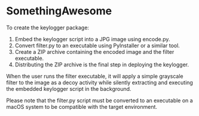 # SomethingAwesome
To create the keylogger package:

1. Embed the keylogger script into a JPG image using encode.py.
2. Convert filter.py to an executable using PyInstaller or a similar tool.
3. Create a ZIP archive containing the encoded image and the filter executable.
4. Distributing the ZIP archive is the final step in deploying the keylogger.

When the user runs the filter executable, it will apply a simple grayscale filter to the image as a decoy activity while silently extracting and executing the embedded keylogger script in the background.

Please note that the filter.py script must be converted to an executable on a macOS system to be compatible with the target environment.
